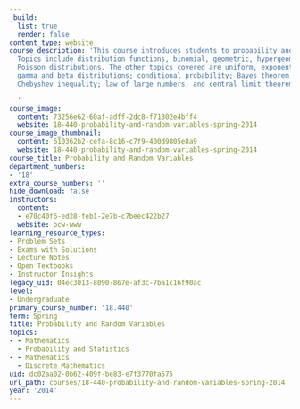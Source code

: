 ```yaml
---
_build:
  list: true
  render: false
content_type: website
course_description: 'This course introduces students to probability and random variables.
  Topics include distribution functions, binomial, geometric, hypergeometric, and
  Poisson distributions. The other topics covered are uniform, exponential, normal,
  gamma and beta distributions; conditional probability; Bayes theorem; joint distributions;
  Chebyshev inequality; law of large numbers; and central limit theorem.

  '
course_image:
  content: 73256e62-60af-adff-2dc8-f71302e4bff4
  website: 18-440-probability-and-random-variables-spring-2014
course_image_thumbnail:
  content: 610362b2-cefa-8c16-c7f9-400d9805e8a9
  website: 18-440-probability-and-random-variables-spring-2014
course_title: Probability and Random Variables
department_numbers:
- '18'
extra_course_numbers: ''
hide_download: false
instructors:
  content:
  - e70c40f6-ed28-feb1-2e7b-c7beec422b27
  website: ocw-www
learning_resource_types:
- Problem Sets
- Exams with Solutions
- Lecture Notes
- Open Textbooks
- Instructor Insights
legacy_uid: 04ec3013-8090-867e-af3c-7ba1c16f90ac
level:
- Undergraduate
primary_course_number: '18.440'
term: Spring
title: Probability and Random Variables
topics:
- - Mathematics
  - Probability and Statistics
- - Mathematics
  - Discrete Mathematics
uid: dc02aa02-0b62-409f-be83-e7f3770fa575
url_path: courses/18-440-probability-and-random-variables-spring-2014
year: '2014'
---
```


